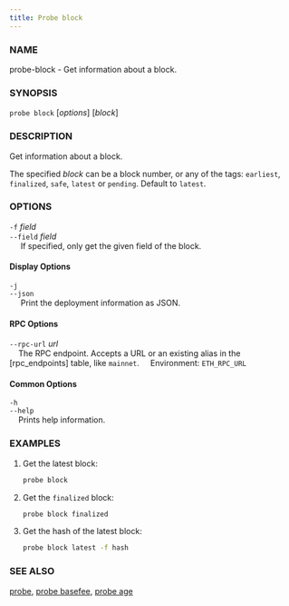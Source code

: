 ```yaml
---
title: Probe block
---
```


### NAME

probe-block - Get information about a block.

### SYNOPSIS

`probe block` [*options*] [*block*]

### DESCRIPTION

Get information about a block.

The specified *block* can be a block number, or any of the tags: `earliest`, `finalized`, `safe`, `latest` or `pending`. Default to `latest`.

### OPTIONS

`-f` *field*  
`--field` *field*  
&nbsp;&nbsp;&nbsp;&nbsp; If specified, only get the given field of the block.

#### Display Options

`-j`  
`--json`  
&nbsp;&nbsp;&nbsp;&nbsp; Print the deployment information as JSON.

#### RPC Options

`--rpc-url` *url*  
&nbsp;&nbsp;&nbsp;&nbsp;The RPC endpoint. Accepts a URL or an existing alias in the [rpc_endpoints] table, like `mainnet`.
&nbsp;&nbsp;&nbsp;&nbsp;Environment: `ETH_RPC_URL`

#### Common Options

`-h`  
`--help`  
&nbsp;&nbsp;&nbsp;&nbsp;Prints help information.

### EXAMPLES

1. Get the latest block:

   ```sh
   probe block
   ```

2. Get the `finalized` block:

   ```sh
   probe block finalized
   ```

3. Get the hash of the latest block:
   ```sh
   probe block latest -f hash
   ```

### SEE ALSO

[probe](./probe.md), [probe basefee](./probe-basefee.md), [probe age](./probe-age.md)
